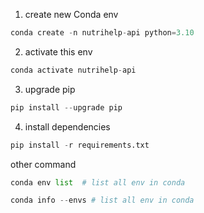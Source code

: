 1. create new Conda env
```python
conda create -n nutrihelp-api python=3.10
```
2. activate this env
```python
conda activate nutrihelp-api
```
3. upgrade pip
```python
pip install --upgrade pip
```
4. install dependencies
```python
pip install -r requirements.txt
```

other command
```python
conda env list  # list all env in conda
```

```python
conda info --envs # list all env in conda
```
